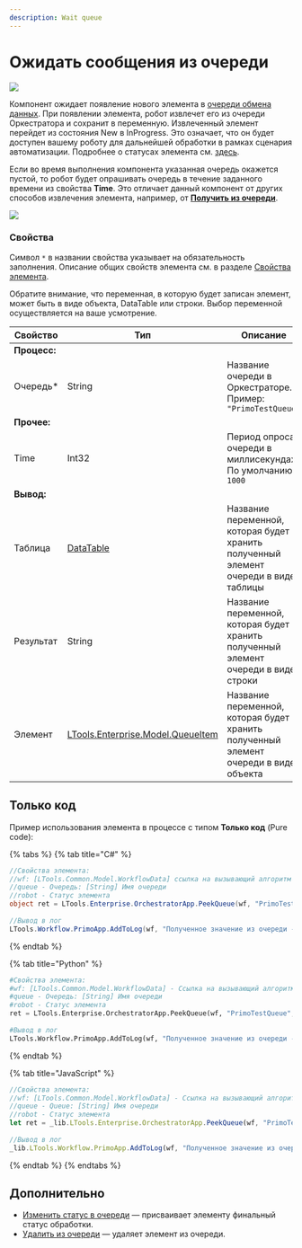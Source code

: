 ```yaml
---
description: Wait queue
---
```


# Ожидать сообщения из очереди

![](../../../resources/basic/orch/queues/image-(100)-(1)-(1)-(1)-(1)-(1)-(1)-(1)-(1)-(8).png)

Компонент ожидает появление нового элемента в [очереди обмена данных](https://docs.primo-rpa.ru/primo-rpa/orchestrator/basics/data-queues). При появлении элемента, робот извлечет его из очереди Оркестратора и сохранит в переменную. Извлеченный элемент перейдет из состояния New в InProgress. Это означает, что он будет доступен вашему роботу для дальнейшей обработки в рамках сценария автоматизации. Подробнее о статусах элемента см. [здесь](https://docs.primo-rpa.ru/primo-rpa/orchestrator/basics/data-queues/items#statusy-elementa).

Если во время выполнения компонента указанная очередь окажется пустой, то робот будет опрашивать очередь в течение заданного времени из свойства **Time**. Это отличает данный компонент от других способов извлечения элемента, например, от [**Получить из очереди**](https://docs.primo-rpa.ru/primo-rpa/g_elements/el_basic/els_orch/els_queues/readfromqueue).  

![](../../../resources/basic/orch/queues/ожидать-сообщения-из-очереди.png)


### Свойства
Символ `*` в названии свойства указывает на обязательность заполнения. Описание общих свойств элемента см. в разделе [Свойства элемента](https://docs.primo-rpa.ru/primo-rpa/primo-studio/process/elements#svoistva-elementa).

Обратите внимание, что переменная, в которую будет записан элемент, может быть  в виде объекта, DataTable или строки. Выбор переменной осуществляется на ваше усмотрение.

| Свойство      | Тип                                                                                                                                      | Описание                                                                         |
| ------------- | ---------------------------------------------------------------------------------------------------------------------------------------- | -------------------------------------------------------------------------------- |
| **Процесс:**  |                                                                                                                                          |                                                                                  |
| Очередь\*     | String                                                                                                                                   | Название очереди в Оркестраторе. Пример: `"PrimoTestQueue"`                      |
| **Прочее:**   |                                                                                                                                          |                                                                                  |
| Time          | Int32                                                                                                                                    | Период опроса очереди в миллисекундах. По умолчанию `1000`                       |
| **Вывод:**    |                                                                                                                                          |                                                                                  |
| Таблица       | [DataTable](https://learn.microsoft.com/ru-ru/dotnet/api/system.data.datatable?view=net-8.0&viewFallbackFrom=net-4.6.1)                  | Название переменной, которая будет хранить полученный элемент очереди в виде таблицы |
| Результат     | String                                                                                                                                   | Название переменной, которая будет хранить полученный элемент очереди в виде строки  |
| Элемент       | [LTools.Enterprise.Model.QueueItem](https://docs.primo-rpa.ru/primo-rpa/g\_elements/osnovnye-elementy/orkestrator/els\_queues/datatypes) | Название переменной, которая будет хранить полученный элемент очереди в виде объекта |


## Только код

Пример использования элемента в процессе с типом **Только код** (Pure code):

{% tabs %}
{% tab title="C#" %}
```csharp
//Свойства элемента:
//wf: [LTools.Common.Model.WorkflowData] ссылка на вызывающий алгоритм
//queue - Очередь: [String] Имя очереди
//robot - Статус элемента
object ret = LTools.Enterprise.OrchestratorApp.PeekQueue(wf, "PrimoTestQueue", LTools.Enterprise.Model.QueueItemStates.Any);
		
//Вывод в лог
LTools.Workflow.PrimoApp.AddToLog(wf, "Полученное значение из очереди - " + ret.ToString(), LTools.Enums.LogMessageType.Info);
```
{% endtab %}

{% tab title="Python" %}
```python
#Свойства элемента:
#wf: [LTools.Common.Model.WorkflowData] - Ссылка на вызывающий алгоритм
#queue - Очередь: [String] Имя очереди
#robot - Статус элемента
ret = LTools.Enterprise.OrchestratorApp.PeekQueue(wf, "PrimoTestQueue", LTools.Enterprise.Model.QueueItemStates.Any)
		
#Вывод в лог
LTools.Workflow.PrimoApp.AddToLog(wf, "Полученное значение из очереди - " + str(ret), LTools.Enums.LogMessageType.Info)
```
{% endtab %}

{% tab title="JavaScript" %}
```javascript
//Свойства элемента:
//wf: [LTools.Common.Model.WorkflowData] - Ссылка на вызывающий алгоритм
//queue - Queue: [String] Имя очереди
//robot - Статус элемента
let ret = _lib.LTools.Enterprise.OrchestratorApp.PeekQueue(wf, "PrimoTestQueue", _lib.LTools.Enterprise.Model.QueueItemStates.Any);
		
//Вывод в лог	
_lib.LTools.Workflow.PrimoApp.AddToLog(wf, "Полученное значение из очереди - " + ret.toString(), _lib.LTools.Enums.LogMessageType.Info);
```
{% endtab %}
{% endtabs %}

## Дополнительно
* [Изменить статус в очереди](https://docs.primo-rpa.ru/primo-rpa/g_elements/el_basic/els_orch/els_queues/changequeueitemstate) — присваивает элементу финальный статус обработки. 
* [Удалить из очереди](https://docs.primo-rpa.ru/primo-rpa/g_elements/el_basic/els_orch/els_queues/deletefromqueue) — удаляет элемент из очереди.
